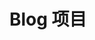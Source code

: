 <!--
 * @Author: harvey —— fxli@yuansuan.cn
 * @Date: 2023-09-16 23:16:58
 * @LastEditors: harvey fxli@yuansuan.cn
 * @LastEditTime: 2023-09-16 23:38:33
 * @Description:
 * Copyright (c) 2023 by harvey —— email: fxli@yuansuan.cn, All Rights Reserved.
-->

# Blog 项目
